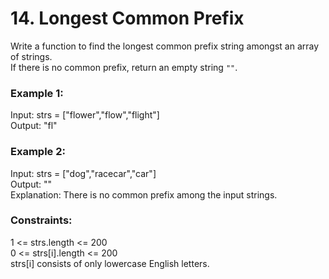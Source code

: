 # 14. Longest Common Prefix    
    
Write a function to find the longest common prefix string amongst an array of strings.    
If there is no common prefix, return an empty string ```""```.    
    
### **Example 1:**    
Input: strs = ["flower","flow","flight"]    
Output: "fl"    
    
### **Example 2:**    
Input: strs = ["dog","racecar","car"]    
Output: ""    
Explanation: There is no common prefix among the input strings.    
    
### **Constraints:**    
1 <= strs.length <= 200    
0 <= strs[i].length <= 200    
strs[i] consists of only lowercase English letters.    